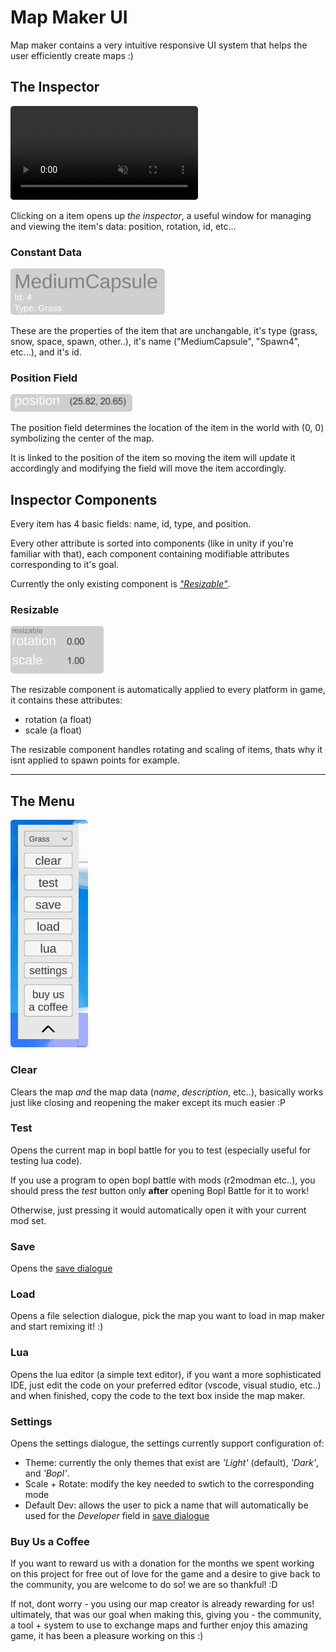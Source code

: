 # Map Maker UI

Map maker contains a very intuitive responsive UI system that helps the user efficiently create maps :)

## The Inspector

<video autoplay loop muted playsinline style="border-radius: 5px;">
  <source src="./gifs/inspector.mp4" type="video/mp4">
  Your browser does not support the video tag.
</video>

Clicking on a item opens up *the inspector*, a useful window for managing and viewing the item's data: position, rotation, id, etc...

### Constant Data

<img src="./gifs/constant.png" alt="spawn all" style="border-radius: 5px;" />

These are the properties of the item that are unchangable, it's type (grass, snow, space, spawn, other..), it's name ("MediumCapsule", "Spawn4", etc...), and it's id.

### Position Field

<img src="./gifs/position.png" alt="spawn all" style="border-radius: 5px;" />

The position field determines the location of the item in the world with (0, 0) symbolizing the center of the map.

It is linked to the position of the item so moving the item will update it accordingly and modifying the field will move the item accordingly.

## Inspector Components

Every item has 4 basic fields: name, id, type, and position.

Every other attribute is sorted into components (like in unity if you're familiar with that), each component containing modifiable attributes corresponding to it's goal.

Currently the only existing component is [*"Resizable"*](#resizable).

### Resizable

<img src="./gifs/resizable.png" alt="spawn all" style="border-radius: 5px;" />

The resizable component is automatically applied to every platform in game, it contains these attributes:

- rotation (a float)
- scale (a float)

The resizable component handles rotating and scaling of items, thats why it isnt applied to spawn points for example.

---

## The Menu

<img src="./gifs/menu.png" alt="spawn all" style="border-radius: 5px;" />

### Clear
Clears the map *and* the map data (*name*, *description*, etc..), basically works just like closing and reopening the maker except its much easier :P

### Test
Opens the current map in bopl battle for you to test (especially useful for testing lua code).

If you use a program to open bopl battle with mods (r2modman etc..), you should press the *test* button only **after** opening Bopl Battle for it to work!

Otherwise, just pressing it would automatically open it with your current mod set.

### Save
Opens the [save dialogue](/makerguide/finish.md#save-dialogue)

### Load
Opens a file selection dialogue, pick the map you want to load in map maker and start remixing it! :)

### Lua
Opens the lua editor (a simple text editor), if you want a more sophisticated IDE, just edit the code on your preferred editor (vscode, visual studio, etc..) and when finished, copy the code to the text box inside the map maker.

### Settings
Opens the settings dialogue, the settings currently support configuration of:

* Theme: currently the only themes that exist are *'Light'* (default), *'Dark'*, and *'Bopl'*.
* Scale + Rotate: modify the key needed to swtich to the corresponding mode
* Default Dev: allows the user to pick a name that will automatically be used for the *Developer* field in [save dialogue](/makerguide/finish.md#save-dialogue)

### Buy Us a Coffee
If you want to reward us with a donation for the months we spent working on this project for free out of love for the game and a desire to give back to the community, you are welcome to do so! we are so thankful! :D

If not, dont worry - you using our map creator is already rewarding for us! ultimately, that was our goal when making this, giving you - the community, a tool + system to use to exchange maps and further enjoy this amazing game, it has been a pleasure working on this :)